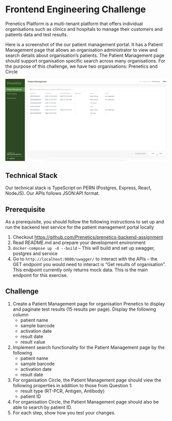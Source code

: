 # Frontend Engineering Challenge

Prenetics Platform is a multi-tenant platform that offers individual organisations such as clinics and hospitals to manage their customers and patients data and test results. 

Here is a screenshot of the our patient management portal. It has a Patient Management page that allows an organisation administrator to view and search details about organisation’s patients. The Patient Management page should support organisation specific search across many organisations. For the purpose of this challenge, we have two organisations: Prenetics and Circle

![Patient management portal](portal.png "Patient management portal")

## Technical Stack
Our technical stack is TypeScript on PERN (Postgres, Express, React, NodeJS). Our APIs follows JSON:API format.

## Prerequisite
As a prerequisite, you should follow the following instructions to set up and run the backend test service for the patient management portal locally

1. Checkout https://github.com/Prenetics/prenetics-backend-assignment
2. Read README.md and prepare your development environment 
3. `docker-compose up -d --build` – This will build and set up swagger, postgres and service
4. Go to `http://localhost:9080/swagger/` to interact with the APIs – the GET endpoint you would need to interact is “Get results of organisation”. This endpoint currently only returns mock data. This is the main endpoint for this exercise.

## Challenge
1. Create a Patient Management page for organisation Prenetics to display and paginate test results (15 results per page). Display the following column
    * patient name
    * sample barcode
    * activation date
    * result date
    * result value
2. Implement search functionality for the Patient Management page by the following
    * patient name
    * sample barcode
    * activation date
    * result date
3. For organisation Circle, the Patient Management page should view the following properties in addition to those from Question 1:
    * result type (RT-PCR, Antigen, Antibody)
    * patient ID
4. For organisation Circle, the Patient Management page should also be able to search by patient ID.
5. For each step, show how you test your changes.
